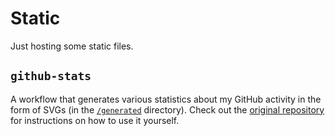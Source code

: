 # Static

Just hosting some static files.

## `github-stats`

A workflow that generates various statistics about my GitHub activity in the form of SVGs (in the [`/generated`](/generated) directory). Check out the [original repository](https://github.com/jstrieb/github-stats) for instructions on how to use it yourself.
